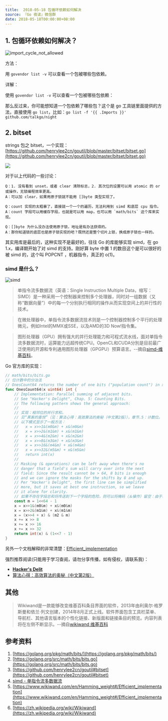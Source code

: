 ```yaml
---
title:  2018-05-18 包循环依赖如何解决
source: 『Go 夜读』微信群
date: 2018-05-18T00:00:00+08:00
---
```

## 1. 包循环依赖如何解决？

![import_cycle_not_allowed](/static/images/import_cycle_not_allowed.jpeg)

方法：

用 `govendor list -v` 可以查看一个包被哪些包依赖。

详解：

使用 `govendor list -v` 可以查看一个包被哪些包依赖：

那么反过来，你可能想知道一个包依赖了哪些包？这个是 go 工具链里面提供的方法，直接使用 `go list`，比如：`go list -f '{{ .Imports }}' github.com/talkgo/night`

## 2. bitset

strings 包之 bitset，一个实现：[https://github.com/henrylee2cn/goutil/blob/master/bitset/bitset.go](https://github.com/henrylee2cn/goutil/blob/master/bitset/bitset.go)

![](/images/2018-05-19-wechat-discuss-bitset.jpeg)

对于以上代码的一些讨论：

```
Q：1. 没有看到 unset，或者 clear 清除标志，2. 其次位的设置可以用 atomic 的 or 或操作，无锁编程效率更高。
A：可以加 clear，如果用原子锁就不能用 []byte 类型实现了。

Q：count 实现的太粗暴了，直接就一个一个的遍历，无法利用到 simd 和底层 cpu 指令。
A：count 字段可以用缓存字段，也就是可以用 map，也可以用 `math/bits` 这个库来实现。

Q：[]byte 为什么没办法使用原子锁，地址是有办法获得的。
A：那你知道锁的底层也是原子锁实现的吧？既然还是整个切片上锁，换成原子锁也一样的。
```

其实用库是最后的，这种实现不是最好的，往往 Go 的库能够实现 simd，在 go 1.x，编译期开始了对 simd 的支持。刚好算 byte 中置 1 的数目这个是可以很好的被 simd 的，这个叫 POPCNT ，机器指令，真正的 o(1)。

### simd 是什么？

![simd](/static/images/450px-SIMD.svg.png)

>单指令流多数据流（英语：Single Instruction Multiple Data，缩写：SIMD）是一种采用一个控制器来控制多个处理器，同时对一组数据（又称“数据向量”）中的每一个分别执行相同的操作从而实现空间上的并行性的技术。

>在微处理器中，单指令流多数据流技术则是一个控制器控制多个平行的处理微元，例如Intel的MMX或SSE，以及AMD的3D Now!指令集。

>图形处理器（GPU）拥有强大的并行处理能力和可程式流水线，面对单指令流多数据流时，运算能力远超传统CPU。OpenCL和CUDA分別是目前最广泛使用的开源和专利通用图形处理器（GPGPU）预算语言。--摘自[simd-维基百科](https://zh.wikipedia.org/wiki/单指令流多数据流)。

Go 官方库的实现：

```go
// math/bits/bits.go
// 位计数中的分治法
// OnesCount64 returns the number of one bits ("population count") in x.
func OnesCount64(x uint64) int {
	// Implementation: Parallel summing of adjacent bits.
	// See "Hacker's Delight", Chap. 5: Counting Bits.
	// The following pattern shows the general approach:
	//
	// 实现：相邻位的并行求和。
	// 见“黑客的喜悦”（见：算法心得：高效算法的奥秘（中文第2版）），章节.5：计数位。
	// 以下模式显示了一般方法：
	//   x = x>>1&(m0&m) + x&(m0&m)
	//   x = x>>2&(m1&m) + x&(m1&m)
	//   x = x>>4&(m2&m) + x&(m2&m)
	//   x = x>>8&(m3&m) + x&(m3&m)
	//   x = x>>16&(m4&m) + x&(m4&m)
	//   x = x>>32&(m5&m) + x&(m5&m)
	//   return int(x)
	//
	// Masking (& operations) can be left away when there's no
	// danger that a field's sum will carry over into the next
	// field: Since the result cannot be > 64, 8 bits is enough
	// and we can ignore the masks for the shifts by 8 and up.
	// Per "Hacker's Delight", the first line can be simplified
	// more, but it saves at best one instruction, so we leave
	// it alone for clarity.
	// 如果不存在字段总和将传送到下一个字段的危险，则可以将掩码（＆操作）留空：由于结果不能大于64，所以8位就足够了，我们可以忽略8位以上的移位掩码。 根据“Hacker's Delight”，第一行可以简化得更多，但它最多可以节省一条指令，所以为了清晰起见，我们只保留一条。
	const m = 1<<64 - 1
	x = x>>1&(m0&m) + x&(m0&m)
	x = x>>2&(m1&m) + x&(m1&m)
	x = (x>>4 + x) & (m2 & m)
	x += x >> 8
	x += x >> 16
	x += x >> 32
	return int(x) & (1<<7 - 1)
}
```

另外一个文档解释的非常清楚：[Efficient_implementation](https://www.wikiwand.com/en/Hamming_weight#/Efficient_implementation)

强烈推荐阅读(只能用于学习查阅，请勿分享传播，如有侵权，请联系我)：

- **[Hacker's Delit](../docs/Hacker's-Delight-2nd-Edition.pdf)**
- [算法心得：高效算法的奥秘（中文第2版）](../docs/算法心得：高效算法的奥秘（中文第2版）.pdf)

## 其他

>Wikiwand是一款能够改变维基百科条目界面的软件，2013年由利奥尔·格罗斯曼和依兰·列文创建，2014年8月正式上线。软件界面包含工具栏菜单、导航栏、其他语言版本的个性化链接、新版面和链接条目的预览。内容列表将在左侧不断显示。--摘自[wikiwand 维基百科](https://zh.wikipedia.org/wiki/Wikiwand)

## 参考资料

1. [https://golang.org/pkg/math/bits/](https://golang.org/pkg/math/bits/)
2. [https://golang.org/src/math/bits/bits.go](https://golang.org/src/math/bits/bits.go)
3. [https://github.com/henrylee2cn/goutil#bitset](https://github.com/henrylee2cn/goutil#bitset)
4. [simd - 单指令流多数据流](https://zh.wikipedia.org/wiki/单指令流多数据流)
5. [https://www.wikiwand.com/en/Hamming_weight#/Efficient_implementation](https://www.wikiwand.com/en/Hamming_weight#/Efficient_implementation)
6. [https://zh.wikipedia.org/wiki/Wikiwand](https://zh.wikipedia.org/wiki/Wikiwand)

